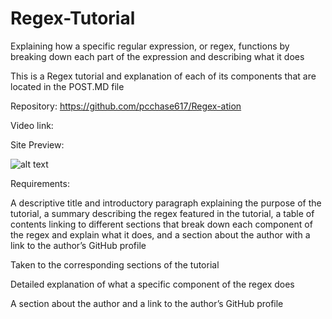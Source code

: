 # Regex-Tutorial
Explaining how a specific regular expression, or regex, functions by breaking down each part of the expression and describing what it does

This is a Regex tutorial and explanation of each of its components that are located in the POST.MD file

Repository: https://github.com/pcchase617/Regex-ation

Video link:

Site Preview: 

![alt text]()

Requirements:

A descriptive title and introductory paragraph explaining the purpose of the tutorial, a summary describing the regex featured in the tutorial, a table of contents linking to different sections that break down each component of the regex and explain what it does, and a section about the author with a link to the author’s GitHub profile

Taken to the corresponding sections of the tutorial

Detailed explanation of what a specific component of the regex does

A section about the author and a link to the author’s GitHub profile